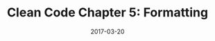---
title: "Clean Code Chapter 5: Formatting"
excerpt: ""
coverImage: "/blog/assets/hello-world/cover.jpg"
date: "2017-03-20"
ogImage:
  url: "/blog/assets/hello-world/cover.jpg"
---